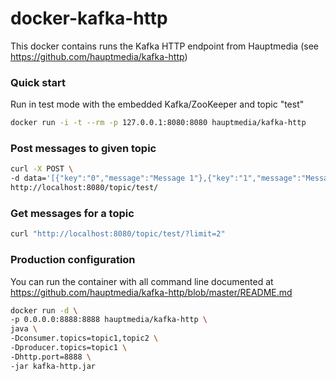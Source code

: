 # docker-kafka-http

This docker contains runs the Kafka HTTP endpoint from Hauptmedia (see https://github.com/hauptmedia/kafka-http)

### Quick start

Run in test mode with the embedded Kafka/ZooKeeper and topic "test"

```bash
docker run -i -t --rm -p 127.0.0.1:8080:8080 hauptmedia/kafka-http
```

### Post messages to given topic

```bash
curl -X POST \
-d data='[{"key":"0","message":"Message 1"},{"key":"1","message":"Message 2"}]' \
http://localhost:8080/topic/test/
```

### Get messages for a topic

```bash
curl "http://localhost:8080/topic/test/?limit=2"
```

### Production configuration

You can run the container with all command line documented at https://github.com/hauptmedia/kafka-http/blob/master/README.md 

```bash
docker run -d \
-p 0.0.0.0:8888:8888 hauptmedia/kafka-http \
java \
-Dconsumer.topics=topic1,topic2 \
-Dproducer.topics=topic1 \
-Dhttp.port=8888 \
-jar kafka-http.jar
```
